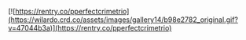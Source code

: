 [![https://rentry.co/pperfectcrimetrio](https://wilardo.crd.co/assets/images/gallery14/b98e2782_original.gif?v=47044b3a)](https://rentry.co/pperfectcrimetrio)

